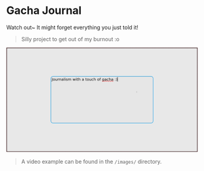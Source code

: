 # Gacha Journal

Watch out~ It might forget everything you just told it!

> Silly project to get out of my burnout :o

![Preview](./images/preview.png)

> A video example can be found in the `/images/` directory.
